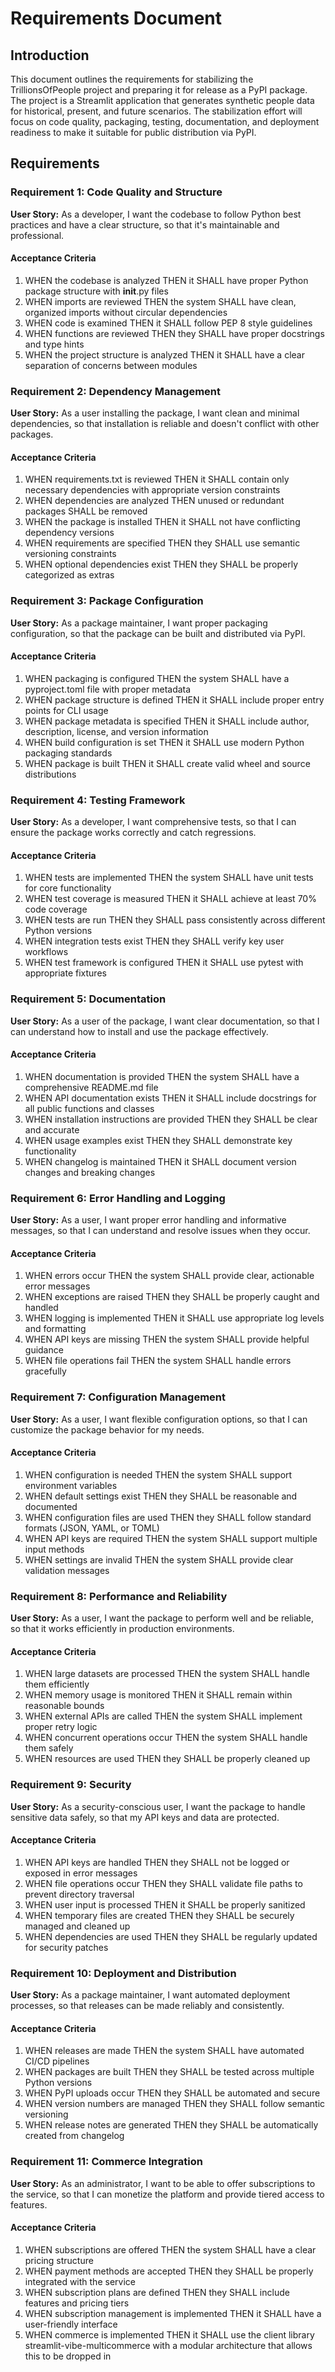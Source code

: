 # Requirements Document

## Introduction

This document outlines the requirements for stabilizing the TrillionsOfPeople project and preparing it for release as a PyPI package. The project is a Streamlit application that generates synthetic people data for historical, present, and future scenarios. The stabilization effort will focus on code quality, packaging, testing, documentation, and deployment readiness to make it suitable for public distribution via PyPI.

## Requirements

### Requirement 1: Code Quality and Structure

**User Story:** As a developer, I want the codebase to follow Python best practices and have a clear structure, so that it's maintainable and professional.

#### Acceptance Criteria

1. WHEN the codebase is analyzed THEN it SHALL have proper Python package structure with __init__.py files
2. WHEN imports are reviewed THEN the system SHALL have clean, organized imports without circular dependencies
3. WHEN code is examined THEN it SHALL follow PEP 8 style guidelines
4. WHEN functions are reviewed THEN they SHALL have proper docstrings and type hints
5. WHEN the project structure is analyzed THEN it SHALL have a clear separation of concerns between modules

### Requirement 2: Dependency Management

**User Story:** As a user installing the package, I want clean and minimal dependencies, so that installation is reliable and doesn't conflict with other packages.

#### Acceptance Criteria

1. WHEN requirements.txt is reviewed THEN it SHALL contain only necessary dependencies with appropriate version constraints
2. WHEN dependencies are analyzed THEN unused or redundant packages SHALL be removed
3. WHEN the package is installed THEN it SHALL not have conflicting dependency versions
4. WHEN requirements are specified THEN they SHALL use semantic versioning constraints
5. WHEN optional dependencies exist THEN they SHALL be properly categorized as extras



### Requirement 3: Package Configuration

**User Story:** As a package maintainer, I want proper packaging configuration, so that the package can be built and distributed via PyPI.

#### Acceptance Criteria

1. WHEN packaging is configured THEN the system SHALL have a pyproject.toml file with proper metadata
2. WHEN package structure is defined THEN it SHALL include proper entry points for CLI usage
3. WHEN package metadata is specified THEN it SHALL include author, description, license, and version information
4. WHEN build configuration is set THEN it SHALL use modern Python packaging standards
5. WHEN package is built THEN it SHALL create valid wheel and source distributions

### Requirement 4: Testing Framework

**User Story:** As a developer, I want comprehensive tests, so that I can ensure the package works correctly and catch regressions.

#### Acceptance Criteria

1. WHEN tests are implemented THEN the system SHALL have unit tests for core functionality
2. WHEN test coverage is measured THEN it SHALL achieve at least 70% code coverage
3. WHEN tests are run THEN they SHALL pass consistently across different Python versions
4. WHEN integration tests exist THEN they SHALL verify key user workflows
5. WHEN test framework is configured THEN it SHALL use pytest with appropriate fixtures

### Requirement 5: Documentation

**User Story:** As a user of the package, I want clear documentation, so that I can understand how to install and use the package effectively.

#### Acceptance Criteria

1. WHEN documentation is provided THEN the system SHALL have a comprehensive README.md file
2. WHEN API documentation exists THEN it SHALL include docstrings for all public functions and classes
3. WHEN installation instructions are provided THEN they SHALL be clear and accurate
4. WHEN usage examples exist THEN they SHALL demonstrate key functionality
5. WHEN changelog is maintained THEN it SHALL document version changes and breaking changes

### Requirement 6: Error Handling and Logging

**User Story:** As a user, I want proper error handling and informative messages, so that I can understand and resolve issues when they occur.

#### Acceptance Criteria

1. WHEN errors occur THEN the system SHALL provide clear, actionable error messages
2. WHEN exceptions are raised THEN they SHALL be properly caught and handled
3. WHEN logging is implemented THEN it SHALL use appropriate log levels and formatting
4. WHEN API keys are missing THEN the system SHALL provide helpful guidance
5. WHEN file operations fail THEN the system SHALL handle errors gracefully

### Requirement 7: Configuration Management

**User Story:** As a user, I want flexible configuration options, so that I can customize the package behavior for my needs.

#### Acceptance Criteria

1. WHEN configuration is needed THEN the system SHALL support environment variables
2. WHEN default settings exist THEN they SHALL be reasonable and documented
3. WHEN configuration files are used THEN they SHALL follow standard formats (JSON, YAML, or TOML)
4. WHEN API keys are required THEN the system SHALL support multiple input methods
5. WHEN settings are invalid THEN the system SHALL provide clear validation messages

### Requirement 8: Performance and Reliability

**User Story:** As a user, I want the package to perform well and be reliable, so that it works efficiently in production environments.

#### Acceptance Criteria

1. WHEN large datasets are processed THEN the system SHALL handle them efficiently
2. WHEN memory usage is monitored THEN it SHALL remain within reasonable bounds
3. WHEN external APIs are called THEN the system SHALL implement proper retry logic
4. WHEN concurrent operations occur THEN the system SHALL handle them safely
5. WHEN resources are used THEN they SHALL be properly cleaned up

### Requirement 9: Security

**User Story:** As a security-conscious user, I want the package to handle sensitive data safely, so that my API keys and data are protected.

#### Acceptance Criteria

1. WHEN API keys are handled THEN they SHALL not be logged or exposed in error messages
2. WHEN file operations occur THEN they SHALL validate file paths to prevent directory traversal
3. WHEN user input is processed THEN it SHALL be properly sanitized
4. WHEN temporary files are created THEN they SHALL be securely managed and cleaned up
5. WHEN dependencies are used THEN they SHALL be regularly updated for security patches

### Requirement 10: Deployment and Distribution

**User Story:** As a package maintainer, I want automated deployment processes, so that releases can be made reliably and consistently.

#### Acceptance Criteria

1. WHEN releases are made THEN the system SHALL have automated CI/CD pipelines
2. WHEN packages are built THEN they SHALL be tested across multiple Python versions
3. WHEN PyPI uploads occur THEN they SHALL be automated and secure
4. WHEN version numbers are managed THEN they SHALL follow semantic versioning
5. WHEN release notes are generated THEN they SHALL be automatically created from changelog

### Requirement 11: Commerce Integration

**User Story:** As an administrator, I want to be able to offer subscriptions to the service, so that I can monetize the platform and provide tiered access to features.

#### Acceptance Criteria

1. WHEN subscriptions are offered THEN the system SHALL have a clear pricing structure
2. WHEN payment methods are accepted THEN they SHALL be properly integrated with the service
3. WHEN subscription plans are defined THEN they SHALL include features and pricing tiers
4. WHEN subscription management is implemented THEN it SHALL have a user-friendly interface
5. WHEN commerce is implemented THEN it SHALL use the client library streamlit-vibe-multicommerce with a modular architecture that allows this to be dropped in